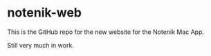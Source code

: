 # notenik-web

This is the GitHub repo for the new website for the Notenik Mac App. 

Still very much in work. 

